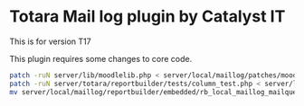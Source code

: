Totara Mail log plugin by Catalyst IT
===

This is for version T17

This plugin requires some changes to core code.
```sh
patch -ruN server/lib/moodlelib.php < server/local/maillog/patches/moodlelib.patch
patch -ruN server/totara/reportbuilder/tests/column_test.php < server/local/maillog/patches/column_test.patch
mv server/local/maillog/reportbuilder/embedded/rb_local_maillog_mailqueue_embedded.php server/totara/reportbuilder/embedded/rb_local_maillog_mailqueue_embedded.php
```
